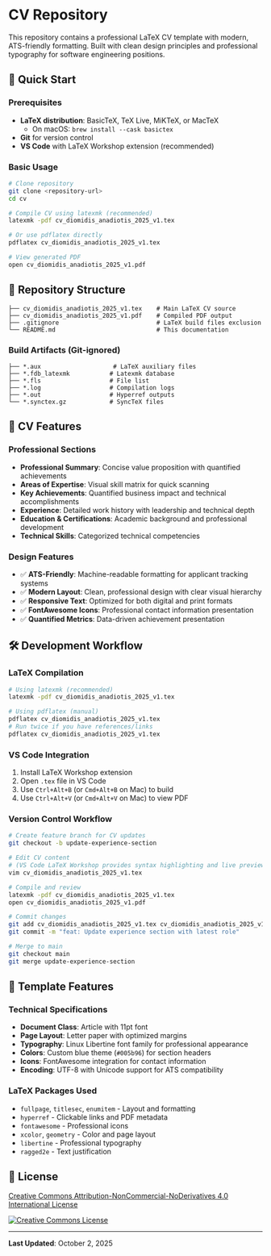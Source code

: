 # CV Repository

This repository contains a professional LaTeX CV template with modern, ATS-friendly formatting. Built with clean design principles and professional typography for software engineering positions.

## 🚀 Quick Start

### Prerequisites

- **LaTeX distribution**: BasicTeX, TeX Live, MiKTeX, or MacTeX
  - On macOS: `brew install --cask basictex`
- **Git** for version control
- **VS Code** with LaTeX Workshop extension (recommended)

### Basic Usage

```bash
# Clone repository
git clone <repository-url>
cd cv

# Compile CV using latexmk (recommended)
latexmk -pdf cv_diomidis_anadiotis_2025_v1.tex

# Or use pdflatex directly
pdflatex cv_diomidis_anadiotis_2025_v1.tex

# View generated PDF
open cv_diomidis_anadiotis_2025_v1.pdf
```

## 📁 Repository Structure

```
├── cv_diomidis_anadiotis_2025_v1.tex    # Main LaTeX CV source
├── cv_diomidis_anadiotis_2025_v1.pdf    # Compiled PDF output
├── .gitignore                           # LaTeX build files exclusion
└── README.md                            # This documentation
```

### Build Artifacts (Git-ignored)

```
├── *.aux                    # LaTeX auxiliary files
├── *.fdb_latexmk           # Latexmk database
├── *.fls                   # File list
├── *.log                   # Compilation logs
├── *.out                   # Hyperref outputs
└── *.synctex.gz            # SyncTeX files
```

## 📄 CV Features

### Professional Sections

- **Professional Summary**: Concise value proposition with quantified achievements
- **Areas of Expertise**: Visual skill matrix for quick scanning
- **Key Achievements**: Quantified business impact and technical accomplishments
- **Experience**: Detailed work history with leadership and technical depth
- **Education & Certifications**: Academic background and professional development
- **Technical Skills**: Categorized technical competencies

### Design Features

- ✅ **ATS-Friendly**: Machine-readable formatting for applicant tracking systems
- ✅ **Modern Layout**: Clean, professional design with clear visual hierarchy
- ✅ **Responsive Text**: Optimized for both digital and print formats
- ✅ **FontAwesome Icons**: Professional contact information presentation
- ✅ **Quantified Metrics**: Data-driven achievement presentation

## 🛠️ Development Workflow

### LaTeX Compilation

```bash
# Using latexmk (recommended)
latexmk -pdf cv_diomidis_anadiotis_2025_v1.tex

# Using pdflatex (manual)
pdflatex cv_diomidis_anadiotis_2025_v1.tex
# Run twice if you have references/links
pdflatex cv_diomidis_anadiotis_2025_v1.tex
```

### VS Code Integration

1. Install LaTeX Workshop extension
2. Open `.tex` file in VS Code
3. Use `Ctrl+Alt+B` (or `Cmd+Alt+B` on Mac) to build
4. Use `Ctrl+Alt+V` (or `Cmd+Alt+V` on Mac) to view PDF

### Version Control Workflow

```bash
# Create feature branch for CV updates
git checkout -b update-experience-section

# Edit CV content
# (VS Code LaTeX Workshop provides syntax highlighting and live preview)
vim cv_diomidis_anadiotis_2025_v1.tex

# Compile and review
latexmk -pdf cv_diomidis_anadiotis_2025_v1.tex
open cv_diomidis_anadiotis_2025_v1.pdf

# Commit changes
git add cv_diomidis_anadiotis_2025_v1.tex cv_diomidis_anadiotis_2025_v1.pdf
git commit -m "feat: Update experience section with latest role"

# Merge to main
git checkout main
git merge update-experience-section
```

## 🎯 Template Features

### Technical Specifications

- **Document Class**: Article with 11pt font
- **Page Layout**: Letter paper with optimized margins
- **Typography**: Linux Libertine font family for professional appearance
- **Colors**: Custom blue theme (`#005b96`) for section headers
- **Icons**: FontAwesome integration for contact information
- **Encoding**: UTF-8 with Unicode support for ATS compatibility

### LaTeX Packages Used

- `fullpage`, `titlesec`, `enumitem` - Layout and formatting
- `hyperref` - Clickable links and PDF metadata
- `fontawesome` - Professional icons
- `xcolor`, `geometry` - Color and page layout
- `libertine` - Professional typography
- `ragged2e` - Text justification

## 📄 License

[Creative Commons Attribution-NonCommercial-NoDerivatives 4.0 International License](http://creativecommons.org/licenses/by-nc-nd/4.0/)

[![Creative Commons License](https://i.creativecommons.org/l/by-nc-nd/4.0/88x31.png)](http://creativecommons.org/licenses/by-nc-nd/4.0/)

---

**Last Updated**: October 2, 2025  
